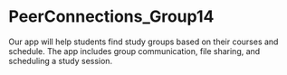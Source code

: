 # PeerConnections_Group14
Our app will help students find study groups based on their courses and schedule. The app includes group communication, file sharing, and scheduling a study session.
